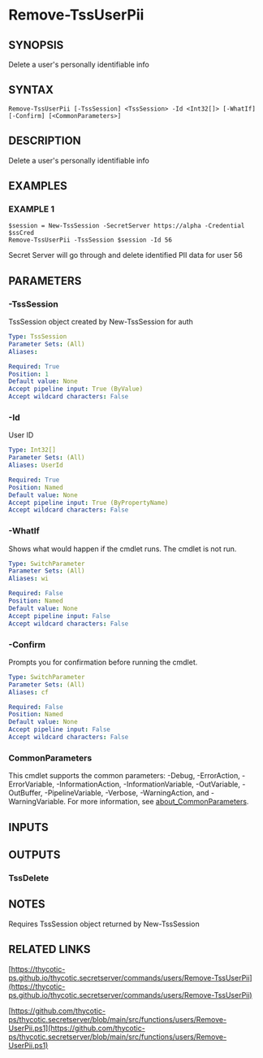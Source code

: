 # Remove-TssUserPii

## SYNOPSIS
Delete a user's personally identifiable info

## SYNTAX

```
Remove-TssUserPii [-TssSession] <TssSession> -Id <Int32[]> [-WhatIf] [-Confirm] [<CommonParameters>]
```

## DESCRIPTION
Delete a user's personally identifiable info

## EXAMPLES

### EXAMPLE 1
```
$session = New-TssSession -SecretServer https://alpha -Credential $ssCred
Remove-TssUserPii -TssSession $session -Id 56
```

Secret Server will go through and delete identified PII data for user 56

## PARAMETERS

### -TssSession
TssSession object created by New-TssSession for auth

```yaml
Type: TssSession
Parameter Sets: (All)
Aliases:

Required: True
Position: 1
Default value: None
Accept pipeline input: True (ByValue)
Accept wildcard characters: False
```

### -Id
User ID

```yaml
Type: Int32[]
Parameter Sets: (All)
Aliases: UserId

Required: True
Position: Named
Default value: None
Accept pipeline input: True (ByPropertyName)
Accept wildcard characters: False
```

### -WhatIf
Shows what would happen if the cmdlet runs.
The cmdlet is not run.

```yaml
Type: SwitchParameter
Parameter Sets: (All)
Aliases: wi

Required: False
Position: Named
Default value: None
Accept pipeline input: False
Accept wildcard characters: False
```

### -Confirm
Prompts you for confirmation before running the cmdlet.

```yaml
Type: SwitchParameter
Parameter Sets: (All)
Aliases: cf

Required: False
Position: Named
Default value: None
Accept pipeline input: False
Accept wildcard characters: False
```

### CommonParameters
This cmdlet supports the common parameters: -Debug, -ErrorAction, -ErrorVariable, -InformationAction, -InformationVariable, -OutVariable, -OutBuffer, -PipelineVariable, -Verbose, -WarningAction, and -WarningVariable. For more information, see [about_CommonParameters](http://go.microsoft.com/fwlink/?LinkID=113216).

## INPUTS

## OUTPUTS

### TssDelete
## NOTES
Requires TssSession object returned by New-TssSession

## RELATED LINKS

[https://thycotic-ps.github.io/thycotic.secretserver/commands/users/Remove-TssUserPii](https://thycotic-ps.github.io/thycotic.secretserver/commands/users/Remove-TssUserPii)

[https://github.com/thycotic-ps/thycotic.secretserver/blob/main/src/functions/users/Remove-UserPii.ps1](https://github.com/thycotic-ps/thycotic.secretserver/blob/main/src/functions/users/Remove-UserPii.ps1)

